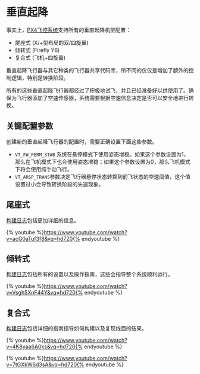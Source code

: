 # 垂直起降

事实上，[PX4飞控系统](../2_Concepts/flight_stack.md)支持所有的垂直起降机型配置：
 
- 尾座式 (X/+型布局的双/四旋翼)
- 倾转式 (Firefly Y6)
- 复合式 (飞机+四旋翼)

垂直起降飞行器与其它种类的飞行器共享代码库，所不同的仅仅是增加了额外的控制逻辑，特别是转换阶段。

<aside class="note">
所有的这些垂直起降飞行器都经过了积极地试飞，并且已经准备好以供使用了。确保为飞行器添加了空速传感器，系统需要根据空速信息决定是否可以安全地进行转换。
</aside>

## 关键配置参数

创建新的垂直起降飞行器的配置时，需要正确设置下面这些参数。

- `VT_FW_PERM_STAB` 系统在悬停模式下使用姿态增稳。如果这个参数设置为1，那么在飞机模式下也会使用姿态增稳；如果这个参数设置为0，那么飞机模式下将会使用纯手动飞行。
- `VT_ARSP_TRANS`参数决定飞行器悬停状态转换到前飞状态的空速阈值，这个值设置过小会导致转换阶段的失速现象。 

## 尾座式

[构建日志](../7_Airframe/airframes-vtol-caipiroshka.md)包括更加详细的信息。

{% youtube %}https://www.youtube.com/watch?v=acG0aTuf3f8&vq=hd720{% endyoutube %}

## 倾转式

[构建日志](https://pixhawk.org/platforms/vtol/birdseyeview_firefly)包括所有的设置以及操作指南，这些会指导整个系统顺利运行。

{% youtube %}https://www.youtube.com/watch?v=Vsgh5XnF44Y&vq=hd720{% endyoutube %}

## 复合式

[构建日志](https://pixhawk.org/platforms/vtol/fun_cub_quad_vtol)包括详细的指南指导如何构建以及复现线面的结果。

{% youtube %}https://www.youtube.com/watch?v=4K8yaa6A0ks&vq=hd720{% endyoutube %}

{% youtube %}https://www.youtube.com/watch?v=7tGXkW6d3sA&vq=hd720{% endyoutube %}

